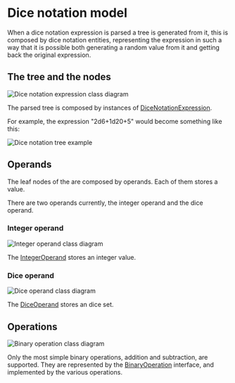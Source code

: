 # Dice notation model

When a dice notation expression is parsed a tree is generated from it, this is composed by dice notation entities, representing the expression in such a way that it is possible both generating a random value from it and getting back the original expression.

## The tree and the nodes

![Dice notation expression class diagram][dice_notation_expression-class_diagram]

The parsed tree is composed by instances of [DiceNotationExpression][dice_notation_expression].

For example, the expression "2d6+1d20+5" would become something like this:

![Dice notation tree example][dice_notation_expression-tree_example]

## Operands

The leaf nodes of the are composed by operands. Each of them stores a value.

There are two operands currently, the integer operand and the dice operand.

### Integer operand

![Integer operand class diagram][integer_operand-class_diagram]

The [IntegerOperand][integer_operand] stores an integer value.

### Dice operand

![Dice operand class diagram][dice_operand-class_diagram]

The [DiceOperand][dice_operand] stores an dice set.

## Operations

![Binary operation class diagram][binary_operation-class_diagram]

Only the most simple binary operations, addition and subtraction, are supported. They are represented by the [BinaryOperation][binary_operation] interface, and implemented by the various operations.

[binary_operation-class_diagram]: ./images/binary_operation_class_diagram.png
[dice_notation_expression-class_diagram]: ./images/dice_notation_class_diagram.png
[dice_operand-class_diagram]: ./images/dice_operand_class_diagram.png
[integer_operand-class_diagram]: ./images/integer_operand_class_diagram.png

[dice_notation_expression-tree_example]: ./images/dice_notation_tree_example.png

[dice_notation_expression]: ./apidocs/com/bernardomg/tabletop/dice/notation/DiceNotationExpression.html

[integer_operand]: ./apidocs/com/bernardomg/tabletop/dice/notation/operand/IntegerOperand.html
[dice_operand]: ./apidocs/com/bernardomg/tabletop/dice/notation/operand/DiceOperand.html

[binary_operation]: ./apidocs/com/bernardomg/tabletop/dice/notation/operation/BinaryOperation.html
